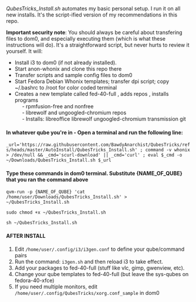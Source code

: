 *QubesTricks_Install.sh* automates my basic personal setup. I run it on all new installs. It's the script-ified version of my recommendations in this repo.

**Important security note**:  You should always be careful about transfering files to dom0, and especially executing them (which is what these instructions will do). It's a straightforward script, but never hurts to review it yourself. It will:
- Install i3 to dom0 (if not already installed).
- Start anon-whonix and clone this repo there
- Transfer scripts and sample config files to dom0
- Start Fedora Debian Whonix templates; transfer dpi script; copy ~/.bashrc to /root for color coded terminal
- Creates a new template called fed-40-full , adds repos , installs programs<br>
&nbsp;&nbsp;&nbsp;&nbsp; - rpmfusion-free and nonfree<br>
&nbsp;&nbsp;&nbsp;&nbsp; - librewolf and ungoogled-chromium repos<br>
&nbsp;&nbsp;&nbsp;&nbsp; - Installs: libreoffice librewolf ungoogled-chromium transmission git

#### In whatever qube you're in - Open a terminal and run the following line:
`_url='https://raw.githubusercontent.com/BawdyAnarchist/QubesTricks/refs/heads/master/AutoInstall/QubesTricks_Install.sh' ; command -v whonix > /dev/null && _cmd='scurl-download' || _cmd='curl' ; eval $_cmd -o ~/Downloads/QubesTricks_Install.sh $_url` 

#### Type these commands in dom0 terminal. Substitute {NAME_OF_QUBE} that you ran the command above
`qvm-run -p {NAME_OF_QUBE} 'cat /home/user/Downloads/QubesTricks_Install.sh' > ~/QubesTricks_Install.sh`

`sudo chmod +x ~/QubesTricks_Install.sh`

`sh ~/QubesTricks_Install.sh`

#### AFTER INSTALL
1. Edit `/home/user/.config/i3/i3gen.conf` to define your qube/command pairs
2. Run the command: `i3gen.sh` and then reload i3 to take effect.
3. Add your packages to fed-40-full (stuff like vlc, gimp, gwenview, etc).
4. Change your qube templates to fed-40-full (but leave the sys-qubes on fedora-40-xfce)
5. If you need multiple monitors, edit `/home/user/.config/QubesTricks/xorg.conf_sample` in dom0

